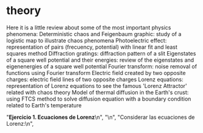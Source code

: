 # theory
Here it is a little review about some of the most important physics phenomena:
Deterministic chaos and Feigenbaum graphic: study of a logistic map to illustrate chaos phenomena
Photoelectric effect: representation of pairs (frecuency, potential) with linear fit and least squares method
Diffraction gratings: diffraction pattern of a slit 
Eigenstates of a square well potential and their energies: review of the eigenstates and eigenenergies of a square well potential
Fourier transform: noise removal of functions using Fourier transform 
Electric field created by two opposite charges: electric field lines of two opposite charges 
Lorenz equations: representation of Lorenz equations to see the famous 'Lorenz Attractor' related with chaos theory
Model of thermal diffusion in the Earth's crust: using FTCS method to solve diffusion equation with a boundary condition related to Earth's temperature

"**Ejercicio 1. Ecuaciones de Lorenz**\n",
    "\n",
    "Considerar las ecuaciones de Lorenz:\n",
